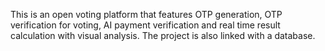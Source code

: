 This is an open voting platform that features OTP generation, OTP verification for voting, AI payment verification and real time result calculation with visual analysis.
The project is also linked with a database.